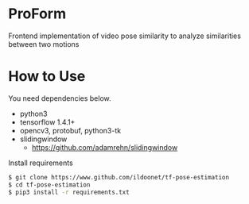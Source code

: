 # ProForm
Frontend implementation of video pose similarity to analyze similarities between two motions<br>

# How to Use
You need dependencies below.

- python3
- tensorflow 1.4.1+
- opencv3, protobuf, python3-tk
- slidingwindow
  - https://github.com/adamrehn/slidingwindow

Install requirements
```bash
$ git clone https://www.github.com/ildoonet/tf-pose-estimation
$ cd tf-pose-estimation
$ pip3 install -r requirements.txt
```
